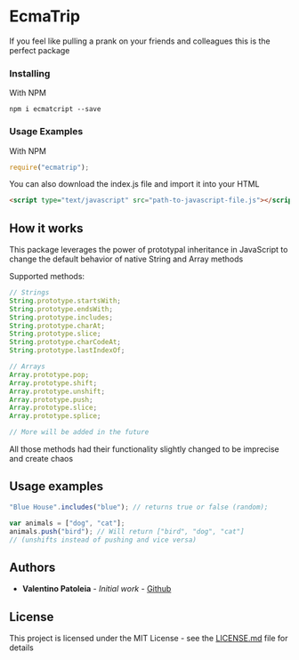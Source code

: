 # EcmaTrip

If you feel like pulling a prank on your friends and colleagues this is the perfect package

### Installing

With NPM

```
npm i ecmatcript --save
```

### Usage Examples

With NPM

```js
require("ecmatrip");
```

You can also download the index.js file and import it into your HTML

```html
<script type="text/javascript" src="path-to-javascript-file.js"></script>
```

## How it works

This package leverages the power of prototypal inheritance in JavaScript to change the default behavior of native String and Array methods

Supported methods:

```js
// Strings
String.prototype.startsWith;
String.prototype.endsWith;
String.prototype.includes;
String.prototype.charAt;
String.prototype.slice;
String.prototype.charCodeAt;
String.prototype.lastIndexOf;

// Arrays
Array.prototype.pop;
Array.prototype.shift;
Array.prototype.unshift;
Array.prototype.push;
Array.prototype.slice;
Array.prototype.splice;

// More will be added in the future
```

All those methods had their functionality slightly changed to be imprecise and create chaos

## Usage examples

```js
"Blue House".includes("blue"); // returns true or false (random);
```

```js
var animals = ["dog", "cat"];
animals.push("bird"); // Will return ["bird", "dog", "cat"]
// (unshifts instead of pushing and vice versa)
```

## Authors

- **Valentino Patoleia** - _Initial work_ - [Github](https://github.com/PauloPatoleia)

## License

This project is licensed under the MIT License - see the [LICENSE.md](LICENSE.md) file for details
